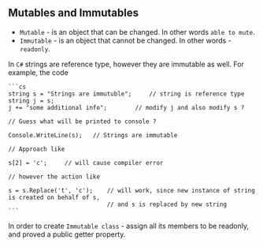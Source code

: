 ## Mutables and Immutables

- `Mutable` - is an object that can be changed. In other words `able to mute`.
- `Immutable` - is an object that cannot be changed. In other words - `readonly`.

In `C#` strings are reference type, however they are immutable as well. For example, the code

	```cs
	string s = "Strings are immutuble";		// string is reference type
    string j = s;
    j += "some additional info";		// modify j and also modify s ?
		
    // Guess what will be printed to console ?
		
    Console.WriteLine(s);	// Strings are immutable
		
	// Approach like
		
    s[2] = 'c'; 	// will cause compiler error
		
	// however the action like
		
	s = s.Replace('t', 'c'); 	// will work, since new instance of string is created on behalf of s, 
								// and s is replaced by new string
	```	
In order to create `Immutable class` - assign all its members to be readonly, and proved a public getter property.